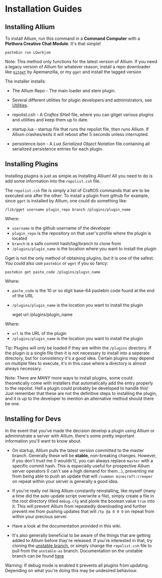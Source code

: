 # Installation Guides

## Installing Allium

To install Allium, run this command in a **Command Computer** with a **Plethora Creative Chat Module**. It's that simple!

    pastebin run LGwrkjxm

Note: This method only functions for the latest version of Allium. If you need a legacy version of Allium for whatever reason, install a repo downloader like [`gitget`](https://pastebin.com/W5ZkVYSi) by Apemanzilla, or my `gget` and install the tagged version

The installer installs:

- The Allium Repo - The main loader and stem plugin.

- Several different utilities for plugin developers and administrators, see [Utilities](docs/utilities.md).

- repolist.csh - A _Craftos SHell_ file, where you can gitget various plugins and utilities and keep them up to date.

- startup.lua - startup file that runs the repolist file, then runs Allium. If Allium crashes/exits it will reboot after 5 seconds unless interrupted.

- persistence.lson - A _Lua Serialized Object Notation_ file containing all serialized persistence entries for each plugin.

## Installing Plugins

Installing plugins is just as simple as Installing Allium! All you need to do is add some information into the `repolist.csh` file.

The `repolist.csh` file is simply a list of CraftOS commands that are to be executed one after the other. To install a plugin from github for example, since `gget` is installed by Allium, one could do something like:

    /lib/gget username plugin_repo branch /plugins/plugin_name

Where:

- `username` is the github username of the developer
- `plugin_repo` is the repository on that user's profile where the plugin is located
- `branch` is a safe commit hash/tag/branch to clone from
- `/plugins/plugin_name` is the location where you want to install the plugin

Gget is not the only method of obtaining plugins, but it is one of the safest. You could also use `pastebin` or `wget` if you so fancy:

    pastebin get paste_code /plugins/plugin_name

Where:

- `paste_code` is the 10 or so digit base-64 pastebin code found at the end of the URL
- `/plugins/plugin_name` is the location you want to install the plugin

    wget url /plugins/plugin_name

Where:

- `url` is the URL of the plugin
- `/plugins/plugin_name` is the location you want to install the plugin

Tip: Plugins will only be loaded if they are within the `/plugins` directory. If the plugin is a single file then it is not necessary to install into a seperate directory, but for consistency it's a good idea. Certain plugins may depend on multiple files to execute, it's in this case where a directory is almost always necessary.

Note: There are _MANY_ more ways to install plugins, some could theoretically come with installers that automatically add the entry properly to the repolist. Hell a plugin could probably be developed to handle this! Just remember that these are not the definitive steps to installing the plugin, and it is up to the developer to mention an alternative method should there be one.

## Installing for Devs

In the event that you've made the decision develop a plugin using Allium or admininstrate a server with Allium, there's some pretty important information you'll want to know about.

- On startup, Allium pulls the latest version committed to the master branch. Generally these will be __stable__, non-breaking changes. However, if you don't trust me (I wouldn't), you can always replace `master` with a specific commit hash. This is especially useful for prospective Allium server operators (I can't see a high demand for them...), preventing me from being able to push an update that will `/summon minecraft:creeper` on repeat within your server is generally a good idea.

- If you're really not liking Allium constantly reinstalling, like myself (many a time did the auto update script overwrite a file), simply create a file in the root directory titled `debug.cfg` and plonk the boolean value `true` into it. This will prevent Allium from repeatedly downloading and further prevent me from pushing updates that will `/tp @a 0 0 0` on repeat from within your precious server.  

- Have a look at the documentation provided in this wiki.

- It's also generally beneficial to be aware of the things that are getting added to Allium before thay're released. If you're interested in that, try cloning the [unstable branch](https://github.com/hugeblank/Allium/tree/unstable-as), or simply change the `repolist.csh` file to pull from the `unstable-as` branch. Documentation on the unstable branch can be found [here](docs/unstable.md)

Warning: If debug mode is enabled it prevents all plugins from updating. Depending on what you're doing this may be undesired behaviour.